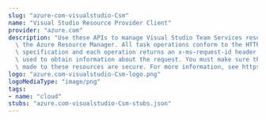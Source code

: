 ```yaml
---
slug: "azure-com-visualstudio-Csm"
name: "Visual Studio Resource Provider Client"
provider: "azure.com"
description: "Use these APIs to manage Visual Studio Team Services resources through\
  \ the Azure Resource Manager. All task operations conform to the HTTP/1.1 protocol\
  \ specification and each operation returns an x-ms-request-id header that can be\
  \ used to obtain information about the request. You must make sure that requests\
  \ made to these resources are secure. For more information, see https://docs.microsoft.com/en-us/rest/api/index."
logo: "azure.com-visualstudio-Csm-logo.png"
logoMediaType: "image/png"
tags:
- name: "cloud"
stubs: "azure.com-visualstudio-Csm-stubs.json"
---
```

